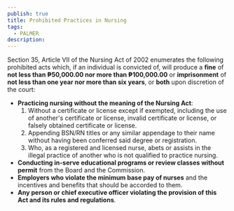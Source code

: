 ```yaml
---
publish: true
title: Prohibited Practices in Nursing
tags:
  - PALMER
description: 
---
```

Section 35, Article VII of the Nursing Act of 2002 enumerates the following prohibited acts which, if an individual is convicted of, will produce a **fine** of **not less than ₱50,000.00 nor more than ₱100,000.00** or **imprisonment** of **not less than one year nor more than six years**, or **both** upon discretion of the court:
- **Practicing nursing without the meaning of the Nursing Act**:
	1. Without a certificate or license except if exempted, including the use of another's certificate or license, invalid certificate or license, or falsely obtained certificate or license.
	2. Appending BSN/RN titles or any similar appendage to their name without having been conferred said degree or registration.
	3. Who, as a registered and licensed nurse, abets or assists in the illegal practice of another who is not qualified to practice nursing.
- **Conducting in-serve educational programs or review classes without permit** from the Board and the Commission.
- **Employers who violate the minimum base pay of nurses** and the incentives and benefits that should be accorded to them.
- **Any person or chief executive officer violating the provision of this Act and its rules and regulations**.
